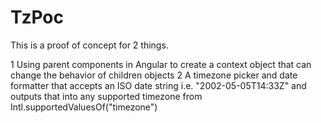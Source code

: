 # TzPoc

This is a proof of concept for 2 things.

1 Using parent components in Angular to create a context object that can change the behavior of children objects
2 A timezone picker and date formatter that accepts an ISO date string i.e. "2002-05-05T14:33Z" and outputs that into any supported timezone from Intl.supportedValuesOf("timezone")

